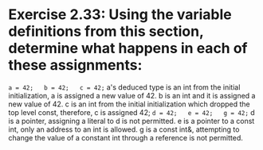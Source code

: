 # Exercise 2.33: Using the variable definitions from this section, determine what happens in each of these assignments:

<code>a = 42;   b = 42;   c = 42;</code>
a's deduced type is an int from the initial initialization, a is assigned a new value of 42.
b is an int and it is assigned a new value of 42.
c is an int from the initial initialization which dropped the top level const, therefore, c is assigned 42;
<code>d = 42;   e = 42;   g = 42;</code>
d is a pointer, assigning a literal to d is not permitted.
e is a pointer to a const int, only an address to an int is allowed.
g is a const int&, attempting to change the value of a constant int through a reference is not permitted.
